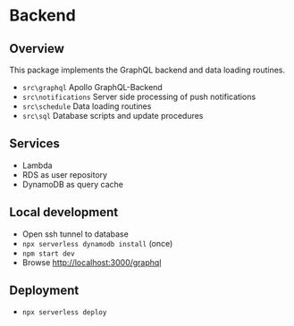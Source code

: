 # Backend

## Overview

This package implements the GraphQL backend and data loading routines.

- `src\graphql` Apollo GraphQL-Backend
- `src\notifications` Server side processing of push notifications
- `src\schedule` Data loading routines
- `src\sql` Database scripts and update procedures

## Services

- Lambda
- RDS as user repository
- DynamoDB as query cache

## Local development

- Open ssh tunnel to database
- `npx serverless dynamodb install` (once)
- `npm start dev`
- Browse [http://localhost:3000/graphql](http://localhost:3000/graphql)

## Deployment

- `npx serverless deploy`
